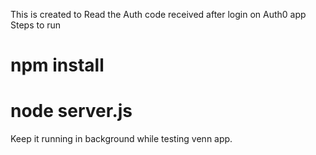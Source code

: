 This is created to Read the Auth code received after login on Auth0 app
Steps to run
# npm install
# node server.js

Keep it running in background while testing venn app.
